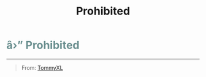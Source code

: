 ﻿---
lang: en-US
title: Prohibited
prev: Oblivious
next: Rascal
---
# <font color=#6a8f8f>â›” <b>Prohibited</b></font> <Badge text="Harmful" type="tip" vertical="middle"/>
---

> From: [TommyXL](#)



